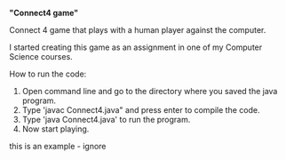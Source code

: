 **"Connect4 game"**

Connect 4 game that plays with a human player against the computer.

I started creating this game as an assignment in one of my Computer Science courses.

How to run the code:

1) Open command line and go to the directory where you saved the java program.
2) Type 'javac Connect4.java" and press enter to compile the code.
3) Type 'java Connect4.java' to run the program.
3) Now start playing.

this is an example - ignore
